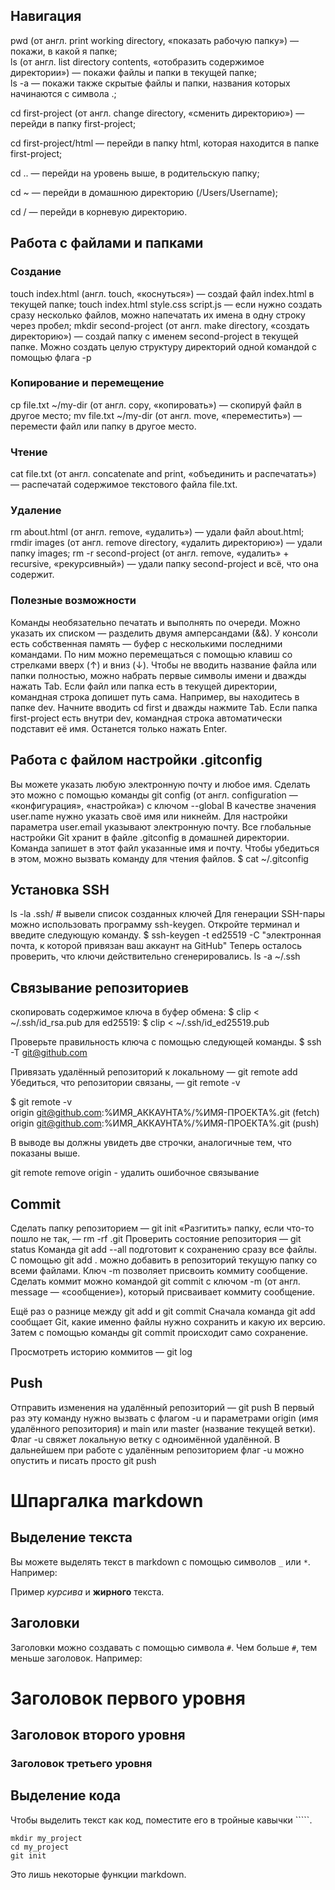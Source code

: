 ## Навигация

pwd (от англ. print working directory, «показать рабочую папку») — покажи, в какой я папке;  
ls (от англ. list directory contents, «отобразить содержимое директории») — покажи файлы и папки в текущей папке;  
ls -a — покажи также скрытые файлы и папки, названия которых начинаются с символа .;

cd first-project (от англ. change directory, «сменить директорию») — перейди в папку first-project;

cd first-project/html — перейди в папку html, которая находится в папке first-project;

cd .. — перейди на уровень выше, в родительскую папку;

cd ~ — перейди в домашнюю директорию (/Users/Username);

cd / — перейди в корневую директорию.

## Работа с файлами и папками

### Создание

touch index.html (англ. touch, «коснуться») — создай файл index.html в текущей папке;
touch index.html style.css script.js — если нужно создать сразу несколько файлов, можно напечатать их имена в одну строку через пробел;
mkdir second-project (от англ. make directory, «создать директорию») — создай папку с именем second-project в текущей папке.
Можно создать целую структуру директорий одной командой с помощью флага -p

### Копирование и перемещение

cp file.txt ~/my-dir (от англ. copy, «копировать») — скопируй файл в другое место;
mv file.txt ~/my-dir (от англ. move, «переместить») — перемести файл или папку в другое место.

### Чтение

cat file.txt (от англ. concatenate and print, «объединить и распечатать») — распечатай содержимое текстового файла file.txt.

### Удаление

rm about.html (от англ. remove, «удалить») — удали файл about.html;
rmdir images (от англ. remove directory, «удалить директорию») — удали папку images;
rm -r second-project (от англ. remove, «удалить» + recursive, «рекурсивный») — удали папку second-project и всё, что она содержит.

### Полезные возможности

Команды необязательно печатать и выполнять по очереди. Можно указать их списком — разделить двумя амперсандами (&&).
У консоли есть собственная память — буфер с несколькими последними командами. По ним можно перемещаться с помощью клавиш со стрелками вверх (↑) и вниз (↓).
Чтобы не вводить название файла или папки полностью, можно набрать первые символы имени и дважды нажать Tab. Если файл или папка есть в текущей директории, командная строка допишет путь сама.
Например, вы находитесь в папке dev. Начните вводить cd first и дважды нажмите Tab. Если папка first-project есть внутри dev, командная строка автоматически подставит её имя. Останется только нажать Enter.

## Работа с файлом настройки .gitconfig

Вы можете указать любую электронную почту и любое имя. Сделать это можно с помощью команды git config (от англ. configuration — «конфигурация», «настройка») с ключом --global
В качестве значения user.name нужно указать своё имя или никнейм. Для настройки параметра user.email указывают электронную почту.
Все глобальные настройки Git хранит в файле .gitconfig в домашней директории. Команда запишет в этот файл указанные имя и почту. Чтобы убедиться в этом, можно вызвать команду для чтения файлов.
$ cat ~/.gitconfig 

## Установка SSH

ls -la .ssh/ # вывели список созданных ключей
Для генерации SSH-пары можно использовать программу ssh-keygen. Откройте терминал и введите следующую команду.
$ ssh-keygen -t ed25519 -C "электронная почта, к которой привязан ваш аккаунт на GitHub"
Теперь осталось проверить, что ключи действительно сгенерировались.
ls -a ~/.ssh 

## Связывание репозиториев

скопировать содержимое ключа в буфер обмена:
$ clip < ~/.ssh/id_rsa.pub
для ed25519:
$ clip < ~/.ssh/id_ed25519.pub

Проверьте правильность ключа с помощью следующей команды.
$ ssh -T git@github.com

Привязать удалённый репозиторий к локальному — git remote add
Убедиться, что репозитории связаны, — git remote -v

$ git remote -v  
origin    git@github.com:%ИМЯ_АККАУНТА%/%ИМЯ-ПРОЕКТА%.git (fetch)
origin    git@github.com:%ИМЯ_АККАУНТА%/%ИМЯ-ПРОЕКТА%.git (push) 

В выводе вы должны увидеть две строчки, аналогичные тем, что показаны выше.

git remote remove origin - удалить ошибочное связывание

## Commit

Сделать папку репозиторием — git init
«Разгитить» папку, если что-то пошло не так, — rm -rf .git
Проверить состояние репозитория — git status
Команда git add --all подготовит к сохранению сразу все файлы.
С помощью git add . можно добавить в репозиторий текущую папку со всеми файлами.
Ключ -m позволяет присвоить коммиту сообщение.
Сделать коммит можно командой git commit c ключом -m (от англ. message — «сообщение»), который присваивает коммиту сообщение.

Ещё раз о разнице между git add и git commit
Сначала команда git add сообщает Git, какие именно файлы нужно сохранить и какую их версию. Затем с помощью команды git commit происходит само сохранение.

Просмотреть историю коммитов — git log

## Push

Отправить изменения на удалённый репозиторий — git push
В первый раз эту команду нужно вызвать с флагом -u и параметрами origin (имя удалённого репозитория) и main или master (название текущей ветки). Флаг -u свяжет локальную ветку с одноимённой удалённой.
В дальнейшем при работе с удалённым репозиторием флаг -u можно опустить и писать просто git push


# Шпаргалка markdown

## Выделение текста

Вы можете выделять текст в markdown с помощью символов `_` или `*`. Например:

Пример _курсива_ и **жирного** текста.

## Заголовки

Заголовки можно создавать с помощью символа `#`. Чем больше `#`, тем меньше заголовок. Например:

# Заголовок первого уровня
## Заголовок второго уровня
### Заголовок третьего уровня

## Выделение кода

Чтобы выделить текст как код, поместите его в тройные кавычки `````. 

```
mkdir my_project
cd my_project
git init
```
Это лишь некоторые функции markdown. 